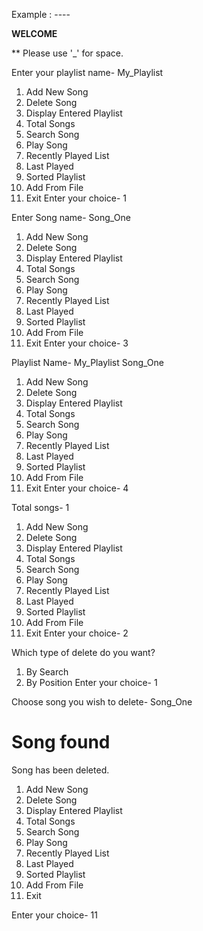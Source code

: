 Example : ----


**WELCOME**

** Please use '_' for space.

Enter your playlist name- My_Playlist

1. Add New Song
2. Delete Song
3. Display Entered Playlist
4. Total Songs
5. Search Song
6. Play Song
7. Recently Played List
8. Last Played
9. Sorted Playlist
10. Add From File
11. Exit
Enter your choice- 1

Enter Song name- Song_One

1. Add New Song
2. Delete Song
3. Display Entered Playlist
4. Total Songs
5. Search Song
6. Play Song
7. Recently Played List
8. Last Played
9. Sorted Playlist
10. Add From File
11. Exit
Enter your choice- 3

Playlist Name- My_Playlist
Song_One

1. Add New Song
2. Delete Song
3. Display Entered Playlist
4. Total Songs
5. Search Song
6. Play Song
7. Recently Played List
8. Last Played
9. Sorted Playlist
10. Add From File
11. Exit
Enter your choice- 4

Total songs- 1

1. Add New Song
2. Delete Song
3. Display Entered Playlist
4. Total Songs
5. Search Song
6. Play Song
7. Recently Played List
8. Last Played
9. Sorted Playlist
10. Add From File
11. Exit
Enter your choice- 2

Which type of delete do you want?
1. By Search
2. By Position
Enter your choice- 1

Choose song you wish to delete- Song_One

# Song found
Song has been deleted.

1. Add New Song
2. Delete Song
3. Display Entered Playlist
4. Total Songs
5. Search Song
6. Play Song
7. Recently Played List
8. Last Played
9. Sorted Playlist
10. Add From File
11. Exit

Enter your choice- 11
